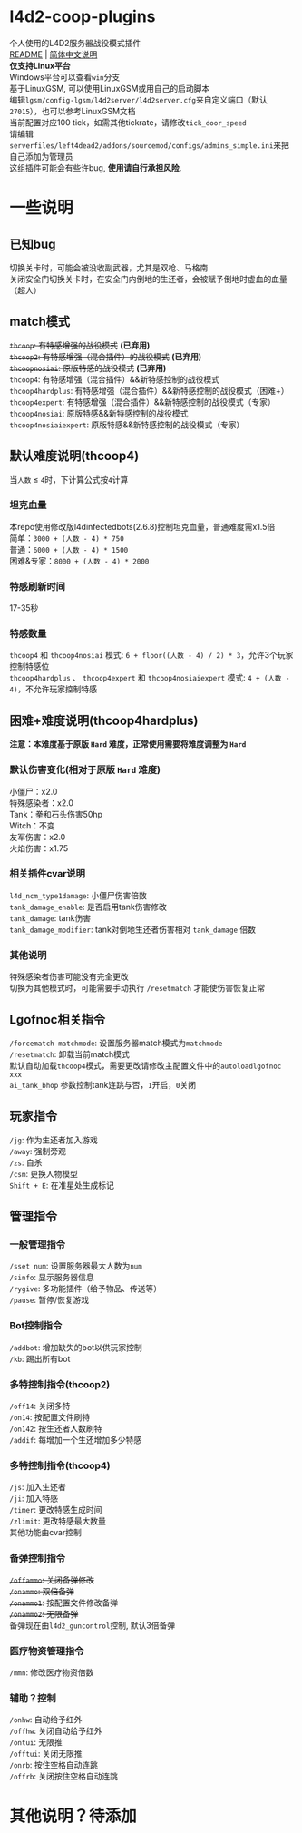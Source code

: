 # l4d2-coop-plugins
个人使用的L4D2服务器战役模式插件  
[README](README.md) | [简体中文说明](README_zh_CN.md)  
**仅支持Linux平台**  
Windows平台可以查看`win`分支  
基于LinuxGSM, 可以使用LinuxGSM或用自己的启动脚本  
编辑`lgsm/config-lgsm/l4d2server/l4d2server.cfg`来自定义端口（默认`27015`），也可以参考LinuxGSM文档  
当前配置对应100 tick，如需其他tickrate，请修改`tick_door_speed`  
请编辑`serverfiles/left4dead2/addons/sourcemod/configs/admins_simple.ini`来把自己添加为管理员  
这组插件可能会有些许bug, **使用请自行承担风险**.  
# 一些说明
## 已知bug
切换关卡时，可能会被没收副武器，尤其是双枪、马格南  
关闭安全门切换关卡时，在安全门内倒地的生还者，会被赋予倒地时虚血的血量（超人）  
## match模式
~~`thcoop`: 有特感增强的战役模式~~ **(已弃用)**  
~~`thcoop2`: 有特感增强（混合插件）的战役模式~~ **(已弃用)**  
~~`thcoopnosiai`: 原版特感的战役模式~~ **(已弃用)**  
`thcoop4`: 有特感增强（混合插件）&&新特感控制的战役模式  
`thcoop4hardplus`: 有特感增强（混合插件）&&新特感控制的战役模式（困难+）  
`thcoop4expert`: 有特感增强（混合插件）&&新特感控制的战役模式（专家）  
`thcoop4nosiai`: 原版特感&&新特感控制的战役模式  
`thcoop4nosiaiexpert`: 原版特感&&新特感控制的战役模式（专家）  
## 默认难度说明(thcoop4)
当`人数` ≤ `4`时，下计算公式按`4`计算  
### 坦克血量
本repo使用修改版l4dinfectedbots(2.6.8)控制坦克血量，普通难度需x1.5倍  
简单：`3000 + (人数 - 4) * 750`  
普通：`6000 + (人数 - 4) * 1500`  
困难&专家：`8000 + (人数 - 4) * 2000`  
### 特感刷新时间
17-35秒  
### 特感数量
`thcoop4` 和 `thcoop4nosiai` 模式: `6 + floor((人数 - 4) / 2) * 3`，允许3个玩家控制特感位  
`thcoop4hardplus` 、 `thcoop4expert` 和 `thcoop4nosiaiexpert` 模式: `4 + (人数 - 4)`，不允许玩家控制特感  
## 困难+难度说明(thcoop4hardplus)
**注意：本难度基于原版 `Hard` 难度，正常使用需要将难度调整为 `Hard`**  
### 默认伤害变化(相对于原版 `Hard` 难度)
小僵尸：x2.0  
特殊感染者：x2.0  
Tank：拳和石头伤害50hp  
Witch：不变  
友军伤害：x2.0  
火焰伤害：x1.75  
### 相关插件cvar说明
`l4d_ncm_type1damage`: 小僵尸伤害倍数  
`tank_damage_enable`: 是否启用tank伤害修改  
`tank_damage`: tank伤害  
`tank_damage_modifier`: tank对倒地生还者伤害相对 `tank_damage` 倍数  
### 其他说明
特殊感染者伤害可能没有完全更改  
切换为其他模式时，可能需要手动执行 `/resetmatch` 才能使伤害恢复正常  
## Lgofnoc相关指令
`/forcematch matchmode`: 设置服务器match模式为`matchmode`  
`/resetmatch`: 卸载当前match模式  
默认自动加载`thcoop4`模式，需要更改请修改主配置文件中的`autoloadlgofnoc xxx`  
`ai_tank_bhop` 参数控制tank连跳与否，`1`开启，`0`关闭  
## 玩家指令
`/jg`: 作为生还者加入游戏  
`/away`: 强制旁观  
`/zs`: 自杀  
`/csm`: 更换人物模型  
`Shift + E`: 在准星处生成标记  
## 管理指令
### 一般管理指令
`/sset num`: 设置服务器最大人数为`num`  
`/sinfo`: 显示服务器信息  
`/rygive`: 多功能插件（给予物品、传送等）  
`/pause`: 暂停/恢复游戏  
### Bot控制指令
`/addbot`: 增加缺失的bot以供玩家控制  
`/kb`: 踢出所有bot  
### 多特控制指令(thcoop2)
`/off14`: 关闭多特  
`/on14`: 按配置文件刷特  
`/on142`: 按生还者人数刷特  
`/addif`: 每增加一个生还增加多少特感  
### 多特控制指令(thcoop4)
`/js`: 加入生还者  
`/ji`: 加入特感  
`/timer`: 更改特感生成时间  
`/zlimit`: 更改特感最大数量  
其他功能由cvar控制  
### 备弹控制指令
~~`/offammo`: 关闭备弹修改~~  
~~`/onammo`: 双倍备弹~~  
~~`/onammo1`: 按配置文件修改备弹~~  
~~`/onammo2`: 无限备弹~~  
备弹现在由`l4d2_guncontrol`控制, 默认3倍备弹  
### 医疗物资管理指令
`/mmn`: 修改医疗物资倍数  
### 辅助？控制
`/onhw`: 自动给予红外  
`/offhw`: 关闭自动给予红外  
`/ontui`: 无限推  
`/offtui`: 关闭无限推  
`/onrb`: 按住空格自动连跳  
`/offrb`: 关闭按住空格自动连跳  
# 其他说明？待添加